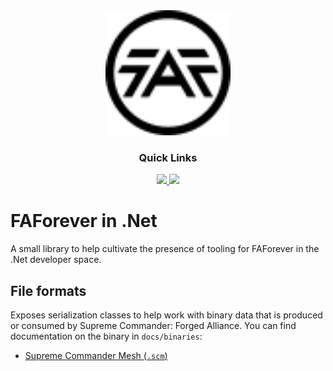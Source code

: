 <div align='center'>

<img width="200px" height="200px" src="faforever-logo.svg"/>
  
### Quick Links
  
<a href='https://discord.gg/mqJmjQgUUk'>
  
<img src='https://img.shields.io/badge/Discord-blue?style=for-the-badge'>
  
</a>
  
<a href='https://forum.faforever.com/category/11/modding-tools'>
  
<img src='https://img.shields.io/badge/Forums-gray?style=for-the-badge'>
  
</a>
  
<br />
  
</div>

# FAForever in .Net

A small library to help cultivate the presence of tooling for FAForever in the .Net developer space.

## File formats

Exposes serialization classes to help work with binary data that is produced or consumed by Supreme Commander: Forged Alliance. You can find documentation on the binary in `docs/binaries`:

- [Supreme Commander Mesh (`.scm`)](binaries/scm.md)
